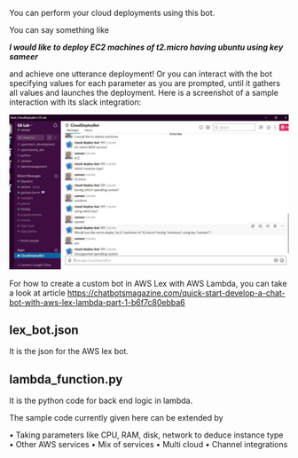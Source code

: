 You can perform your cloud deployments using this bot.

You can say something like

***I would like to deploy EC2 machines of t2.micro having ubuntu using key sameer***

and achieve one utterance deployment! Or you can interact with the bot specifying values for each parameter as you are prompted, until it gathers all values and launches the deployment. Here is a screenshot of a sample interaction with its slack integration:

![Cloud Deployment Bot Sample Interaction](https://github.com/sameermahajan/cloud-deployment-bot/blob/master/images/SlackInteraction.JPG)

For how to create a custom bot in AWS Lex with AWS Lambda, you can take a look at article https://chatbotsmagazine.com/quick-start-develop-a-chat-bot-with-aws-lex-lambda-part-1-b6f7c80ebba6

## lex_bot.json

It is the json for the AWS lex bot.

## lambda_function.py

It is the python code for back end logic in lambda.


The sample code currently given here can be extended by

•	Taking parameters like CPU, RAM, disk, network to deduce instance type
•	Other AWS services
•	Mix of services
•	Multi cloud
•	Channel integrations
